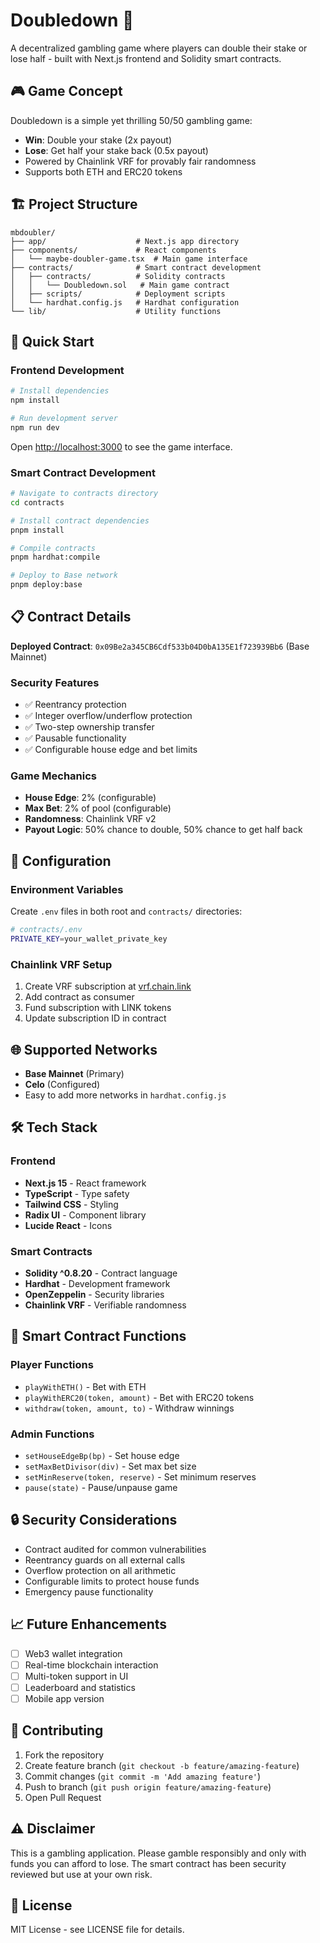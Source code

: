 # Doubledown 🎰

A decentralized gambling game where players can double their stake or lose half - built with Next.js frontend and Solidity smart contracts.

## 🎮 Game Concept

Doubledown is a simple yet thrilling 50/50 gambling game:
- **Win**: Double your stake (2x payout)
- **Lose**: Get half your stake back (0.5x payout)
- Powered by Chainlink VRF for provably fair randomness
- Supports both ETH and ERC20 tokens

## 🏗️ Project Structure

```
mbdoubler/
├── app/                    # Next.js app directory
├── components/             # React components
│   └── maybe-doubler-game.tsx  # Main game interface
├── contracts/              # Smart contract development
│   ├── contracts/          # Solidity contracts
│   │   └── Doubledown.sol   # Main game contract
│   ├── scripts/            # Deployment scripts
│   └── hardhat.config.js   # Hardhat configuration
└── lib/                    # Utility functions
```

## 🚀 Quick Start

### Frontend Development

```bash
# Install dependencies
npm install

# Run development server
npm run dev
```

Open [http://localhost:3000](http://localhost:3000) to see the game interface.

### Smart Contract Development

```bash
# Navigate to contracts directory
cd contracts

# Install contract dependencies
pnpm install

# Compile contracts
pnpm hardhat:compile

# Deploy to Base network
pnpm deploy:base
```

## 📋 Contract Details

**Deployed Contract**: `0x09Be2a345CB6Cdf533b04D0bA135E1f723939Bb6` (Base Mainnet)

### Security Features
- ✅ Reentrancy protection
- ✅ Integer overflow/underflow protection
- ✅ Two-step ownership transfer
- ✅ Pausable functionality
- ✅ Configurable house edge and bet limits

### Game Mechanics
- **House Edge**: 2% (configurable)
- **Max Bet**: 2% of pool (configurable)
- **Randomness**: Chainlink VRF v2
- **Payout Logic**: 50% chance to double, 50% chance to get half back

## 🔧 Configuration

### Environment Variables

Create `.env` files in both root and `contracts/` directories:

```bash
# contracts/.env
PRIVATE_KEY=your_wallet_private_key
```

### Chainlink VRF Setup

1. Create VRF subscription at [vrf.chain.link](https://vrf.chain.link)
2. Add contract as consumer
3. Fund subscription with LINK tokens
4. Update subscription ID in contract

## 🌐 Supported Networks

- **Base Mainnet** (Primary)
- **Celo** (Configured)
- Easy to add more networks in `hardhat.config.js`

## 🛠️ Tech Stack

### Frontend
- **Next.js 15** - React framework
- **TypeScript** - Type safety
- **Tailwind CSS** - Styling
- **Radix UI** - Component library
- **Lucide React** - Icons

### Smart Contracts
- **Solidity ^0.8.20** - Contract language
- **Hardhat** - Development framework
- **OpenZeppelin** - Security libraries
- **Chainlink VRF** - Verifiable randomness

## 📜 Smart Contract Functions

### Player Functions
- `playWithETH()` - Bet with ETH
- `playWithERC20(token, amount)` - Bet with ERC20 tokens
- `withdraw(token, amount, to)` - Withdraw winnings

### Admin Functions
- `setHouseEdgeBp(bp)` - Set house edge
- `setMaxBetDivisor(div)` - Set max bet size
- `setMinReserve(token, reserve)` - Set minimum reserves
- `pause(state)` - Pause/unpause game

## 🔒 Security Considerations

- Contract audited for common vulnerabilities
- Reentrancy guards on all external calls
- Overflow protection on all arithmetic
- Configurable limits to protect house funds
- Emergency pause functionality

## 📈 Future Enhancements

- [ ] Web3 wallet integration
- [ ] Real-time blockchain interaction
- [ ] Multi-token support in UI
- [ ] Leaderboard and statistics
- [ ] Mobile app version

## 🤝 Contributing

1. Fork the repository
2. Create feature branch (`git checkout -b feature/amazing-feature`)
3. Commit changes (`git commit -m 'Add amazing feature'`)
4. Push to branch (`git push origin feature/amazing-feature`)
5. Open Pull Request

## ⚠️ Disclaimer

This is a gambling application. Please gamble responsibly and only with funds you can afford to lose. The smart contract has been security reviewed but use at your own risk.

## 📄 License

MIT License - see LICENSE file for details.
